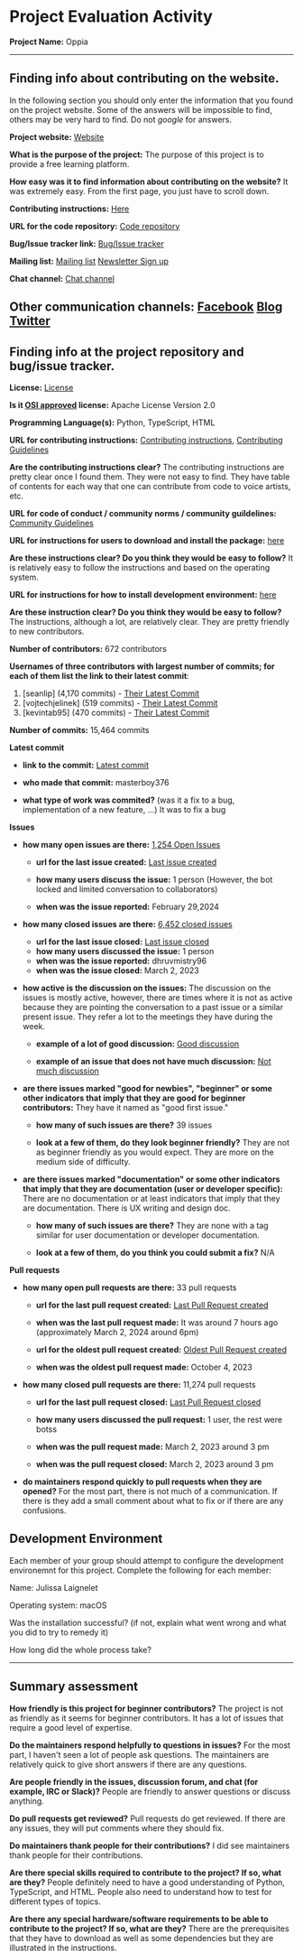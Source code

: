 # Project Evaluation Activity



__Project Name:__  Oppia


---

## Finding info about contributing on the website.

In the following section you should only enter the information that you
found on the project website. Some of the answers will be impossible to find, others
may be very hard to find. Do not _google_ for answers.

__Project website:__ [Website](https://www.oppia.org/)


__What is the purpose of the project:__ The purpose of this project is to provide a free learning platform. 


__How easy was it to find information about contributing on the website?__ It was extremely easy. From the first page, you just have to scroll down. 


__Contributing instructions:__ [Here](https://www.oppia.org/volunteer)

__URL for the code repository:__ [Code repository](https://github.com/oppia/oppia)

__Bug/Issue tracker link:__ [Bug/Issue tracker](https://github.com/oppia/oppia/issues)

__Mailing list:__ [Mailing list](https://groups.google.com/g/oppia-dev?pli=1)
[Newsletter Sign up](https://www.oppia.org/volunteer)

__Chat channel:__ [Chat channel](https://groups.google.com/g/oppia)

__Other communication channels:__ 
[Facebook](https://www.facebook.com/oppiaorg)
[Blog](https://www.oppia.org/blog)
[Twitter](https://twitter.com/oppiaorg)
---

## Finding info at the project repository and bug/issue tracker.

__License:__ [License](https://github.com/oppia/oppia?tab=Apache-2.0-1-ov-file)

__Is it [OSI approved](https://opensource.org/licenses/alphabetical) license:__ Apache License Version 2.0

__Programming Language(s):__ Python, TypeScript, HTML

__URL for contributing instructions:__ [Contributing instructions](https://www.oppia.org/volunteer), [Contributing Guidelines](https://github.com/oppia/oppia/wiki)

__Are the contributing instructions clear?__ The contributing instructions are pretty clear once I found them. They were not easy to find. They have table of contents for each way that one can contribute from code to voice artists, etc. 


__URL for code of conduct / community norms / community guildelines:__ [Community Guidelines](https://github.com/oppia/oppia?tab=coc-ov-file)

__URL for instructions for users to download and install the package:__  [here](https://github.com/oppia/oppia/wiki/Installing-Oppia)


__Are these instructions clear? Do you think they would be easy to follow?__ It is relatively easy to follow the instructions and based on the operating system. 


__URL for instructions for how to install development environment:__ [here](https://github.com/oppia/oppia/wiki/Contributing-code-to-Oppia#setting-things-up)


__Are these instruction clear? Do you think they would be easy to follow?__
The instructions, although a lot, are relatively clear. They are pretty friendly to new contributors. 

__Number of contributors:__ 672 contributors


__Usernames of three contributors with largest number of commits; for
each of them list the link to their latest commit__:

1. [seanlip] (4,170 commits) - [Their Latest Commit](https://github.com/oppia/oppia/commit/41247f5881148abe6f2349f8919c0c7fa2b399ab)
1. [vojtechjelinek] (519 commits) - [Their Latest Commit](https://github.com/oppia/oppia/commit/b4ee6426a57353cf88345e020c6237ad8af1765f)
1. [kevintab95] (470 commits) - [Their Latest Commit](https://github.com/oppia/oppia/commit/4854bae27c3cdf3e07d1e0a46dd483aa381ab515)


__Number of commits:__ 15,464 commits

__Latest commit__ 

- __link to the commit:__ [Latest commit](https://github.com/oppia/oppia/commit/215c0aa354ff4a0582c651ebba2fd1fa3727fdd9)

- __who made that commit:__ masterboy376

- __what type of work was commited?__ (was it a fix to a bug, implementation of a new feature, ...)
It was to fix a bug

__Issues__

- __how many open issues are there:__ [1,254 Open Issues](https://github.com/oppia/oppia/issues)

    - __url for the last issue created:__ [Last issue created](https://github.com/oppia/oppia/issues/19852)

    - __how many users discuss the issue:__ 1 person (However, the bot locked and limited conversation to collaborators)
    
    - __when was the issue reported:__ February 29,2024
    

- __how many closed issues are there:__ [6,452 closed issues](https://github.com/oppia/oppia/issues?q=is%3Aissue+is%3Aclosed)
    - __url for the last issue closed:__ [Last issue closed](https://github.com/oppia/oppia/issues/19858)
    - __how many users discussed the issue:__ 1 person
    - __when was the issue reported:__ dhruvmistry96
    - __when was the issue closed:__ March 2, 2023

- __how active is the discussion on the issues:__ The discussion on the issues is mostly active, however, there are times where it is not as active because they are pointing the conversation to a past issue or a similar present issue. They refer a lot to the meetings they have during the week. 

    - __example of a lot of good discussion:__ [Good discussion](https://github.com/oppia/oppia/issues/19797)
    
    - __example of an issue that does not have much discussion:__ [Not much discussion](https://github.com/oppia/oppia/issues/19642)



- __are there issues marked "good for newbies", "beginner" or some other indicators that imply that they are good for beginner contributors:__  They have it named as "good first issue."

    - __how many of such issues are there?__ 39 issues
    
    - __look at a few of them, do they look beginner friendly?__ They are not as beginner friendly as you would expect. They are more on the medium side of difficulty. 



- __are there issues marked "documentation" or some other indicators that imply that they are documentation (user or developer specific):__ There are no documentation or at least indicators that imply that they are documentation. There is UX writing and design doc. 

    - __how many of such issues are there?__ They are none with a tag similar for user documentation or developer documentation. 
    
    - __look at a few of them, do you think you could submit a fix?__ N/A



__Pull requests__

- __how many open pull requests are there:__ 33 pull requests

    - __url for the last pull request created:__ [Last Pull Request created](https://github.com/oppia/oppia/pull/19862)
    
    - __when was the last pull request made:__ It was around 7 hours ago (approximately March 2, 2024 around 6pm)

    - __url for the oldest pull request created:__ [Oldest Pull Request created](https://github.com/oppia/oppia/pull/18988)
    
    - __when was the oldest pull request made:__ October 4, 2023

- __how many closed pull requests are there:__ 11,274 pull requests

    - __url for the last pull request closed:__ [Last Pull Request closed](https://github.com/oppia/oppia/pull/19861)
    
    - __how many users discussed the pull request:__ 1 user, the rest were botss 
    
    - __when was the pull request made:__  March 2, 2023 around 3 pm
    
    - __when was the pull request closed:__ March 2, 2023 around 3 pm
    

- __do maintainers respond quickly to pull requests when they are opened?__ For the most part, there is not much of a communication. If there is they add a small comment about what to fix or if there are any confusions.


## Development Environment 

Each member of your group should attempt to configure the development environemnt 
for this project. Complete the following for each member:

Name: Julissa Laignelet

Operating system: macOS

Was the installation successful? (if not, explain what went wrong and 
what you did to try to remedy it)

How long did the whole process take? 


---


## Summary assessment
__How friendly is this project for beginner contributors?__
The project  is not as friendly as it seems for beginner contributors. It has a lot of issues that require a good level of expertise. 



__Do the maintainers respond helpfully to questions in issues?__ 
For the most part, I haven't seen a lot of people ask  questions. The maintainers are relatively quick to give short answers if there are any questions. 


__Are people friendly in the issues, discussion forum, and chat (for example, IRC or Slack)?__
People are friendly to answer questions or discuss anything. 



__Do pull requests get reviewed?__
Pull requests do get reviewed. If there are any issues, they will put comments where they should fix. 


__Do maintainers thank people for their contributions?__ I did see maintainers thank people for their contributions. 



__Are there special skills required to contribute to the project? If so, what are they?__ People definitely need to have a good understanding of Python, TypeScript, and HTML. People also need to understand how to test for different types of topics. 



__Are there any special hardware/software requirements to be able to contribute to the project? If so, what are they?__ There are the prerequisites that they have to download as well as some dependencies but they are illustrated in the instructions. 

